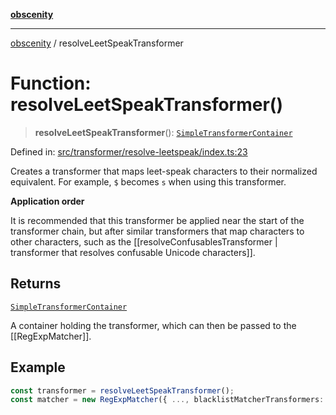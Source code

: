 [**obscenity**](../README.md)

***

[obscenity](../README.md) / resolveLeetSpeakTransformer

# Function: resolveLeetSpeakTransformer()

> **resolveLeetSpeakTransformer**(): [`SimpleTransformerContainer`](../interfaces/SimpleTransformerContainer.md)

Defined in: [src/transformer/resolve-leetspeak/index.ts:23](https://github.com/jo3-l/obscenity/blob/a386fd116c14542130a643879987c21c9c8a4eb9/src/transformer/resolve-leetspeak/index.ts#L23)

Creates a transformer that maps leet-speak characters to their normalized
equivalent. For example, `$` becomes `s` when using this transformer.

**Application order**

It is recommended that this transformer be applied near the start of the
transformer chain, but after similar transformers that map characters to
other characters, such as the [[resolveConfusablesTransformer | transformer
that resolves confusable Unicode characters]].

## Returns

[`SimpleTransformerContainer`](../interfaces/SimpleTransformerContainer.md)

A container holding the transformer, which can then be passed to the
[[RegExpMatcher]].

## Example

```typescript
const transformer = resolveLeetSpeakTransformer();
const matcher = new RegExpMatcher({ ..., blacklistMatcherTransformers: [transformer] });
```
